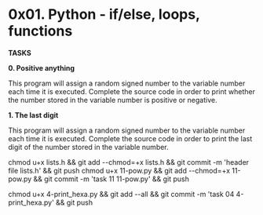 # 0x01. Python - if/else, loops, functions

<strong>TASKS</strong>

<b>0. Positive anything</b>

<p>This program will assign a random signed number to the variable number each time it is executed. Complete the source code in order to print whether the number stored in the variable number is positive or negative.</p>

<b>1. The last digit</b>


<p>This program will assign a random signed number to the variable number each time it is executed. Complete the source code in order to print the last digit of the number stored in the variable number.</p>

chmod u+x lists.h && git add --chmod=+x lists.h && git commit -m 'header file lists.h' && git push
chmod u+x 11-pow.py && git add --chmod=+x 11-pow.py && git commit -m 'task 11 11-pow.py' && git push

chmod u+x 4-print_hexa.py && git add --all && git commit -m 'task 04 4-print_hexa.py' && git push
